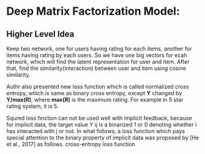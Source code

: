 
# Deep Matrix Factorization Model:

## Higher Level Idea

Keep two network, one for users having rating for each items, another for items having rating by each users. So we have one big vectors for ecah network, which will find the latent representation for user and item. After that, find the similarity(interaction) between user and item using cosine similarity.

Authr also presented new loss function which is called normalized cross entropy, which is same as binary cross entropy, except **Y** changed by **Y/max(R)**, where **max(R)** is the maximum rating. For example in 5 star rating system, it is 5.




Squred loss finction can not be used well with implicit feedback, because for implicit data, the target value Y ij is a binarized 1 or 0 denoting whether i has interacted with j or not. 
In what follows, a loss function which pays special attention to the binary property of implicit data was proposed by [He et al., 2017] as follows.	cross-entropy loss function

